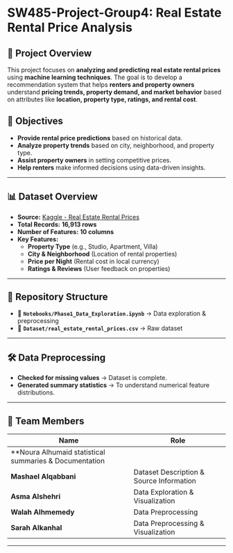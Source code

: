 # **SW485-Project-Group4: Real Estate Rental Price Analysis**

## **📌 Project Overview**
This project focuses on **analyzing and predicting real estate rental prices** using **machine learning techniques**. The goal is to develop a recommendation system that helps **renters and property owners** understand **pricing trends, property demand, and market behavior** based on attributes like **location, property type, ratings, and rental cost**.

## **🎯 Objectives**
- **Provide rental price predictions** based on historical data.
- **Analyze property trends** based on city, neighborhood, and property type.
- **Assist property owners** in setting competitive prices.
- **Help renters** make informed decisions using data-driven insights.

---

## **📊 Dataset Overview**
- **Source:** [Kaggle - Real Estate Rental Prices](https://www.kaggle.com/datasets/mouathalmansour/real-estate-rental-prices)
- **Total Records:** **16,913 rows**
- **Number of Features:** **10 columns**
- **Key Features:**
  - **Property Type** (e.g., Studio, Apartment, Villa)
  - **City & Neighborhood** (Location of rental properties)
  - **Price per Night** (Rental cost in local currency)
  - **Ratings & Reviews** (User feedback on properties)

---

## **📁 Repository Structure**
- 📂 **`Notebooks/Phase1_Data_Exploration.ipynb`** → Data exploration & preprocessing
- 📂 **`Dataset/real_estate_rental_prices.csv`** → Raw dataset

---

## **🛠️ Data Preprocessing**
- **Checked for missing values** → Dataset is complete.
- **Generated summary statistics** → To understand numerical feature distributions.


---

## **👥 Team Members**
| Name | Role |
|------|------|
| **Noura Alhumaid statistical summaries & Documentation |
| **Mashael Alqabbani** | Dataset Description & Source Information |
| **Asma Alshehri** | Data Exploration & Visualization |
| **Walah Alhmemedy** | Data Preprocessing|
| **Sarah Alkanhal** | Data Preprocessing & Visualization|

---
